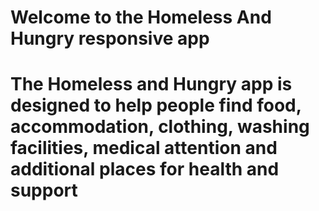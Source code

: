 # Welcome to the Homeless And Hungry responsive app
# The Homeless and Hungry app is designed to help people find food, accommodation, clothing, washing facilities, medical attention and additional places for health and support